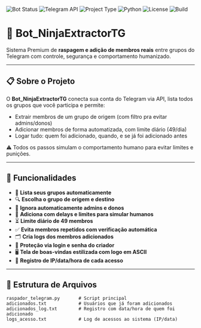 ![Bot Status](https://img.shields.io/badge/NinjaExtractorTG-Online-success)
![Telegram API](https://img.shields.io/badge/Telegram-API-blueviolet)
![Project Type](https://img.shields.io/badge/Type-Automation-informational)
![Python](https://img.shields.io/badge/Python-3.11+-blue)
![License](https://img.shields.io/badge/License-Personal-lightgrey)
![Build](https://img.shields.io/badge/Build-Stable-brightgreen)

# 🥷 Bot_NinjaExtractorTG

Sistema Premium de **raspagem e adição de membros reais** entre grupos do Telegram com controle, segurança e comportamento humanizado.

---

## 📋 Sobre o Projeto

O **Bot_NinjaExtractorTG** conecta sua conta do Telegram via API, lista todos os grupos que você participa e permite:

- Extrair membros de um grupo de origem (com filtro pra evitar admins/donos)
- Adicionar membros de forma automatizada, com limite diário (49/dia)
- Logar tudo: quem foi adicionado, quando, e se já foi adicionado antes

⚠️ Todos os passos simulam o comportamento humano para evitar limites e punições.

---

## 🚀 Funcionalidades

- 📌 **Lista seus grupos automaticamente**
- 🔍 **Escolha o grupo de origem e destino**
- 🧼 **Ignora automaticamente admins e donos**
- 🧠 **Adiciona com delays e limites para simular humanos**
- ⏳ **Limite diário de 49 membros**
- ✅ **Evita membros repetidos com verificação automática**
- 🗂️ **Cria logs dos membros adicionados**
- 🔐 **Proteção via login e senha do criador**
- 🖥️ **Tela de boas-vindas estilizada com logo em ASCII**
- 📡 **Registro de IP/data/hora de cada acesso**

---

## 📂 Estrutura de Arquivos

```plaintext
raspador_telegram.py       # Script principal
adicionados.txt            # Usuários que já foram adicionados
adicionados_log.txt        # Registro com data/hora de quem foi adicionado
logs_acesso.txt            # Log de acessos ao sistema (IP/data)
